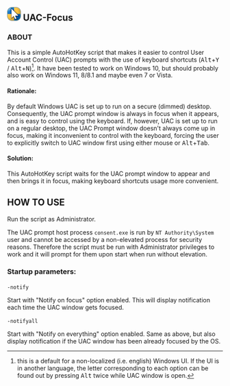 ## ![icon](assets/icon.png?raw=true) UAC-Focus

### ABOUT

This is a simple AutoHotKey script that makes it easier to control User Account Control (UAC) prompts with the use of keyboard shortcuts (<kbd>Alt</kbd>+<kbd>Y</kbd> / <kbd>Alt</kbd>+<kbd>N</kbd>)[^1]. It have been tested to work on Windows 10, but should probably also work on Windows 11, 8/8.1 and maybe even 7 or Vista.

#### Rationale:

By default Windows UAC is set up to run on a secure (dimmed) desktop. Consequently, the UAC prompt window is always in focus when it appears, and is easy to control using the keyboard. If, however, UAC is set up to run on a regular desktop, the UAC Prompt window doesn't always come up in focus, making it inconvenient to control with the keyboard, forcing the user to explicitly switch to UAC window first using either mouse or <kbd>Alt</kbd>+<kbd>Tab</kbd>.

#### Solution:

This AutoHotKey script waits for the UAC prompt window to appear and then brings it in focus, making keyboard shortcuts usage more convenient.

## HOW TO USE

Run the script as Administrator.

The UAC prompt host process `consent.exe` is run by `NT Authority\System` user and cannot be accessed by a non-elevated process for security reasons. Therefore the script must be run with Administrator privileges to work and it will prompt for them upon start when run without elevation.

### Startup parameters:
`-notify`

Start with "Notify on focus" option enabled. This will display notification each time the UAC window gets focused.

`-notifyall`

Start with "Notify on everything" option enabled. Same as above, but also display notification if the UAC window has been already focused by the OS.

[^1]: this is a default for a non-localized (i.e. english) Windows UI. If the UI is in another language, the letter corresponding to each option can be found out by pressing <kbd>Alt</kbd> twice while UAC window is open.